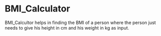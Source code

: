 # BMI_Calculator

BMI_Calcultor helps in finding the BMI of a person where the person just needs to give his height in cm and his weight in kg as input.
